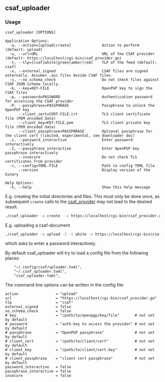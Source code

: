 ## csaf_uploader

### Usage

```
csaf_uploader [OPTIONS]

Application Options:
  -a, --action=[upload|create]              Action to perform (default: upload)
  -u, --url=URL                             URL of the CSAF provider (default: https://localhost/cgi-bin/csaf_provider.go)
  -t, --tlp=[csaf|white|green|amber|red]    TLP of the feed (default: csaf)
  -x, --external_signed                     CSAF files are signed externally. Assumes .asc files beside CSAF files.
  -s, --no_schema_check                     Do not check files against CSAF JSON schema locally.
  -k, --key=KEY-FILE                        OpenPGP key to sign the CSAF files
  -p, --password=PASSWORD                   Authentication password for accessing the CSAF provider
  -P, --passphrase=PASSPHRASE               Passphrase to unlock the OpenPGP key
      --client_cert=CERT-FILE.crt           TLS client certificate file (PEM encoded data)
      --client_key=KEY-FILE.pem             TLS client private key file (PEM encoded data)
      --client_passphrase=PASSPHRASE        Optional passphrase for the client cert (limited, experimental, see downloader doc)
  -i, --password_interactive                Enter password interactively
  -I, --passphrase_interactive              Enter OpenPGP key passphrase interactively
      --insecure                            Do not check TLS certificates from provider
  -c, --config=TOML-FILE                    Path to config TOML file
      --version                             Display version of the binary

Help Options:
  -h, --help                                Show this help message
```
E.g. creating the initial directories and files.
This must only be done once, as subsequent `create` calls to the
[csaf_provider](../docs/csaf_provider.md)
may not lead to the desired result.

```bash
./csaf_uploader -a create  -u https://localhost/cgi-bin/csaf_provider.go
```

E.g. uploading a csaf-document

```bash
./csaf_uploader -a upload -I -t white -u https://localhost/cgi-bin/csaf_provider.go  CSAF-document-1.json
```

which asks to enter a password interactively.

By default csaf_uploader will try to load a config file
from the following places:

```
    "~/.config/csaf/uploader.toml",
    "~/.csaf_uploader.toml",
    "csaf_uploader.toml",
```

The command line options can be written in the config file:
```
action                 = "upload"
url                    = "https://localhost/cgi-bin/csaf_provider.go"
tlp                    = "csaf"
external_signed        = false
no_schema_check        = false
# key                  = "/path/to/openpgp/key/file"       # not set by default
# password             = "auth-key to access the provider" # not set by default
# passphrase           = "OpenPGP passphrase"              # not set by default
# client_cert          = "/path/to/client/cert"            # not set by default
# client_key           = "/path/to/client/cert.key"        # not set by default
# client_passphrase    = "client cert passphrase"          # not set by default
password_interactive   = false
passphrase_interactive = false
insecure               = false
```
